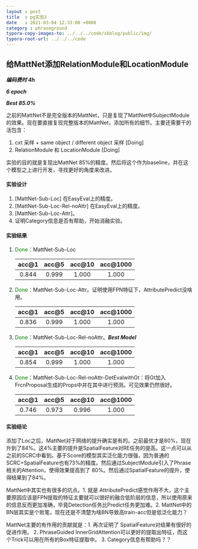 ```yaml
---
layout : post
title  : pg实验3
date   : 2021-03-04 12:33:00 +0000
category : phraseground
typora-copy-images-to: ../../../code/xkblog/public/img/
typora-root-url: ../../../code
---
```


## 给MattNet添加RelationModule和LocationModule

***编码费时 4h***

***6 epoch***

***Best 85.0%***

之前的MattNet不是完全版本的MattNet，只是复现了MattNet中SubjectModule的效果。现在要直接复现完整版本的MattNet，添加所有的细节。主要还需要干的活包含：

1. cxt 采样 + same object / different object 采样 [Doing]
2. RelationModule 和 LocationModule [Doing]

实验的目的就是复现出MattNet 85%的精度。然后将这个作为baseline，并在这个模型之上进行开发，寻找更好的角度来改进。

#### 实验设计

1. [MattNet-Sub-Loc] 在EasyEval上的精度。
2. [MattNet-Sub-Loc-Rel-noAttr] 在EasyEval上的精度。
3. [MattNet-Sub-Loc-Attr]。
4. 证明Category信息是否有帮助，开始消融实验。

#### 实验结果

1. <font color='green'>Done</font>：MattNet-Sub-Loc

   | acc@1 | acc@5 | acc@10 | acc@1000 |
   | :---: | :---: | :----: | :------: |
   | 0.844 | 0.999 | 1.000  |  1.000   |

2. <font color='green'>Done</font>：MattNet-Sub-Loc-Attr。证明使用FPN特征下，AttributePredict没啥用。

   | acc@1 | acc@5 | acc@10 | acc@1000 |
   | :---: | :---: | :----: | :------: |
   | 0.836 | 0.999 | 1.000  |  1.000   |

3. <font color='green'>Done</font>：MattNet-Sub-Loc-Rel-noAttr。***Best Model***

   | acc@1 | acc@5 | acc@10 | acc@1000 |
   | :---: | :---: | :----: | :------: |
   | 0.854 | 0.999 | 1.000  |  1.000   |

4. <font color='green'>Done</font>：MattNet-Sub-Loc-Rel-noAttr-DetEvalwithGt：将Gt加入FrcnProposal生成的Props中并在其中进行预测。可见效果仍然很好。

   | acc@1 | acc@5 | acc@10 | acc@1000 |
   | :---: | :---: | :----: | :------: |
   | 0.746 | 0.973 | 0.996  |  1.000   |
   

#### 实验结论

添加了Loc之后，MattNet对于网络的提升确实是有的。之前最优才是80%，现在升到了84%。这4%主要的提升是SpatialFeature对RE任务的提高。这一点可以从之前的SCRC中看到。基于Score的模型其实泛化能力很强，因为普通的SCRC+SpatialFeature也有73%的精度。然后通过SubjectModule引入了Phrase相关的Attention，使得效果提高到了 80%。然后通过SpatialFeature的提升，使得结果到了84%。

MattNet中其实也有很多的坑点。1. 就是 AttributePredict感觉作用不大，这个主要原因应该是FPN提取的特征主要就可以很好的融合低阶层的信息，所以使用原来的信息反而更加准确，毕竟Detection任务比Predict任务更加难。2. MattNet中的BN层其实是个败笔，现在还是不清楚为啥BN导致高train-acc但是低泛化能力？

MattNet主要的有作用的贡献就是：1. 再次证明了 SpatialFeature对结果有很好的促进作用。 2. PhraseGuided InnerGridAttention可以更好的提取出特征，而这个Trick可以用在所有的Box特征提取中。 3. Category信息有帮助吗？？



